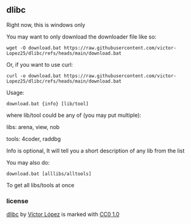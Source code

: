 ## dlibc

Right now, this is windows only

You may want to only download the downloader file like so:
```console
wget -O download.bat https://raw.githubusercontent.com/victor-Lopez25/dlibc/refs/heads/main/download.bat
```
Or, if you want to use curl:
```console
curl -o download.bat https://raw.githubusercontent.com/victor-Lopez25/dlibc/refs/heads/main/download.bat
```

Usage:
```console
download.bat {info} [lib/tool]
```
where lib/tool could be any of (you may put multiple):

libs: arena, view, nob

tools: 4coder, raddbg

Info is optional, It will tell you a short description of any lib from the list

You may also do:
```console
download.bat [alllibs/alltools]
```
To get all libs/tools at once

### license

[dlibc](https://github.com/victor-Lopez25/dlibc) by [Víctor López](https://github.com/victor-Lopez25) is marked with [CC0 1.0](https://creativecommons.org/publicdomain/zero/1.0)